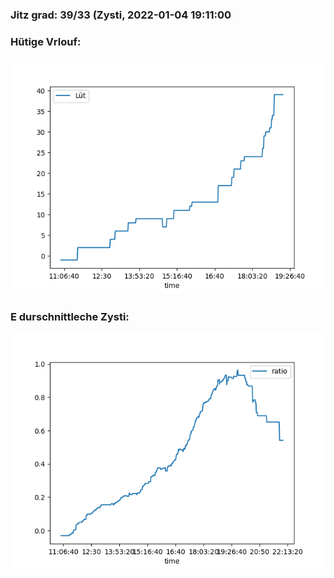### Jitz grad: 39/33 (Zysti, 2022-01-04 19:11:00

### Hütige Vrlouf:
![Graph](Today.png)

### E durschnittleche Zysti:
![Graph](Zysti.png)